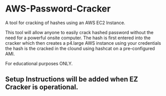 # AWS-Password-Cracker
A tool for cracking of hashes using an AWS EC2 Instance.

This tool will allow anyone to easily crack hashed password without the need for a powerful onsite computer.
The hash is first entered into the cracker which then creates a p4.large AWS instance using your credentials the hash
is the cracked in the clound using hashcat on a pre-configured AMI.

For educational purposes ONLY.


## Setup Instructions will be added when EZ Cracker is operational.
